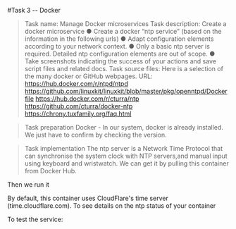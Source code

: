 #Task 3 -- Docker
>Task name:
Manage Docker microservices
>Task description:
Create a docker microservice
● Create a docker “ntp service” (based on the information in the
following urls)
● Adapt configuration elements according to your network context. ●
Only a basic ntp server is required. Detailed ntp configuration
elements are out of scope.
● Take screenshots indicating the success of your actions and save script
files and related docs.
>Task source files:
Here is a selection of the many docker or GitHub webpages. 
URL:
https://hub.docker.com/r/ntpd/ntpd 
https://github.com/linuxkit/linuxkit/blob/master/pkg/openntpd/Dockerfile 
https://hub.docker.com/r/cturra/ntp 
https://github.com/cturra/docker-ntp 
https://chrony.tuxfamily.org/faq.html 


>Task preparation
Docker - In our system, docker is already installed. We just have to confirm by checking the version.

>Task implementation 
The ntp server is a Network Time Protocol that can synchronise the system clock with NTP servers,and manual input using  keyboard and wristwatch.
We can get it by pulling this container from Docker Hub. 

Then we run it

By default, this container uses CloudFlare's time server (time.cloudflare.com). 
To see details on the ntp status of your container

To test the service:





